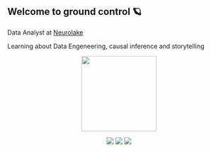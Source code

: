 ## Welcome to ground control :ringed_planet:	

Data Analyst at [Neurolake](https://www.neurotech.com.br/neurolake/)

Learning about Data Engeneering, causal inference and storytelling

<div>
  <p align="center">
    <img align="center" height="170em" src="https://github-readme-stats.vercel.app/api/top-langs/?username=spacemarcio&layout=compact&langs_count=7&theme=dark"/>
  </p>
</div>

<div style="display: inline_block" margin: auto>
  <p align="center">
    <a href="https://www.linkedin.com/in/marcio-de-lucas/" target="_blank"><img src="https://img.shields.io/badge/-LinkedIn-%230077B5?style=for-the-badge&logo=linkedin&logoColor=white" target="_blank"></a>
    <a href="mailto:delucasmarcio@gmail.com"><img src="https://img.shields.io/badge/-Gmail-%23333?style=for-the-badge&logo=gmail&logoColor=white" target="_blank"></a>
    <a href="https://twitter.com/space_marcio"><img src="https://img.shields.io/twitter/follow/space_marcio?color=blue&label=TWITTER&logo=Twitter&logoColor=blue&style=for-the-badge" target="_blank"></a>
  </p>
</div
